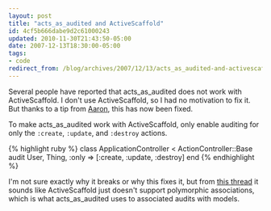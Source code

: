 ```yaml
---
layout: post
title: "acts_as_audited and ActiveScaffold"
id: 4cf5b666dabe9d2c61000243
updated: 2010-11-30T21:43:50-05:00
date: 2007-12-13T18:30:00-05:00
tags:
- code
redirect_from: /blog/archives/2007/12/13/acts_as_audited-and-activescaffold/
---
```


Several people have reported that acts\_as\_audited does not work with ActiveScaffold. I don't use ActiveScaffold, so I had no motivation to fix it. But thanks to a tip from [Aaron](/2006/7/21/acts_as_audited#comment-4569), this has now been fixed.

To make acts\_as\_audited work with ActiveScaffold, only enable auditing for only the `:create`, `:update`, and `:destroy` actions.

{% highlight ruby %}
class ApplicationController < ActionController::Base
  audit User, Thing, :only => [:create, :update, :destroy]
end
{% endhighlight %}

I'm not sure exactly why it breaks or why this fixes it, but from [this thread](http://groups.google.com/group/activescaffold/browse_thread/thread/a717fa3c8b7433a6) it sounds like ActiveScaffold just doesn't support polymorphic associations, which is what acts\_as\_audited uses to associated audits with models.
